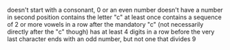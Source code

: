 doesn't start with a consonant, 0 or an even number
doesn't have a number in second position
contains the letter "c" at least once
contains a sequence of 2 or more vowels in a row after the mandatory "c" (not necessarily directly after the "c" though)
has at least 4 digits in a row before the very last character
ends with an odd number, but not one that divides 9